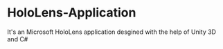 # HoloLens-Application
It's an Microsoft HoloLens application desgined with the help of Unity 3D and C#
